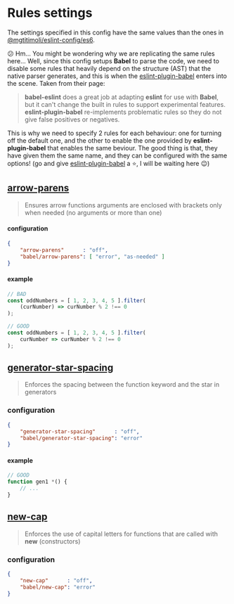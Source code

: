 # Rules settings

The settings specified in this config have the same values than the ones in [@mgtitimoli/eslint-config/es6](https://github.com/mgtitimoli/eslint-config/es6).

:confused: Hm... You might be wondering why we are replicating the same rules here... Well, since this config setups **Babel** to parse the code, we need to disable some rules that heavily depend on the structure (AST) that the native parser generates, and this is when the [eslint-plugin-babel](https://github.com/babel/eslint-plugin-babel) enters into the scene. Taken from their page:

> **babel-eslint** does a great job at adapting **eslint** for use with **Babel**, but it can't change the built in rules to support experimental features. **eslint-plugin-babel** re-implements problematic rules so they do not give false positives or negatives.

This is why we need to specify 2 rules for each behaviour: one for turning off the default one, and the other to enable the one provided by **eslint-plugin-babel** that enables the same beviour. The good thing is that, they have given them the same name, and they can be configured with the same options! (go and give [eslint-plugin-babel](https://github.com/babel/eslint-plugin-babel) a :star:, I will be waiting here :wink:)

## [arrow-parens](http://eslint.org/docs/rules/arrow-parens)

> Ensures arrow functions arguments are enclosed with brackets only when needed (no arguments or more than one)

#### configuration

```json
{
    "arrow-parens"      : "off",
    "babel/arrow-parens": [ "error", "as-needed" ]
}
```

#### example

```javascript
// BAD
const oddNumbers = [ 1, 2, 3, 4, 5 ].filter(
    (curNumber) => curNumber % 2 !== 0
); 

// GOOD
const oddNumbers = [ 1, 2, 3, 4, 5 ].filter(
    curNumber => curNumber % 2 !== 0
); 
```

## [generator-star-spacing](http://eslint.org/docs/rules/generator-star-spacing)

> Enforces the spacing between the function keyword and the star in generators

### configuration

```json
{
    "generator-star-spacing"      : "off",
    "babel/generator-star-spacing": "error"
}
```

#### example

```javascript
// GOOD
function gen1 *() {
    // ...
}
```

## [new-cap](http://eslint.org/docs/rules/new-cap)

> Enforces the use of capital letters for functions that are called with **new** (constructors)

### configuration

```json
{
    "new-cap"      : "off",
    "babel/new-cap": "error"
}
```
